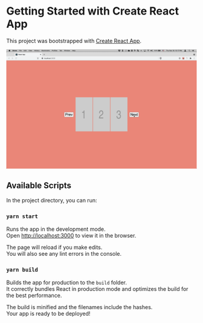# Getting Started with Create React App

This project was bootstrapped with [Create React App](https://github.com/facebook/create-react-app).

![Alt text](https://raw.githubusercontent.com/nifanic/rivian-carousel/main/src/2021-11-18_22-17-34.gif "a title")

## Available Scripts

In the project directory, you can run:

### `yarn start`

Runs the app in the development mode.\
Open [http://localhost:3000](http://localhost:3000) to view it in the browser.

The page will reload if you make edits.\
You will also see any lint errors in the console.

### `yarn build`

Builds the app for production to the `build` folder.\
It correctly bundles React in production mode and optimizes the build for the best performance.

The build is minified and the filenames include the hashes.\
Your app is ready to be deployed!
